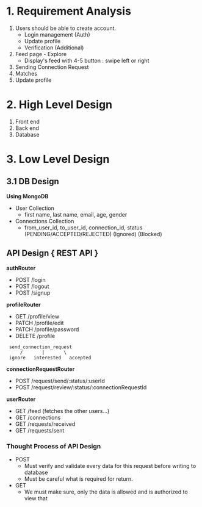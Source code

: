 # 1. Requirement Analysis

1. Users should be able to create account. 
   - Login management (Auth) 
   - Update profile
   - Verification (Additional)
2. Feed page - Explore
   - Display's feed with 4-5 button : swipe left or right 
3. Sending Connection Request
4. Matches
5. Update profile

# 2. High Level Design

1. Front end
2. Back end
3. Database


# 3. Low Level Design

## 3.1 DB Design 

**Using MongoDB**
- User Collection
  - first name, last name, email, age, gender
- Connections Collection
  - from_user_id, to_user_id, connection_id, status (PENDING/ACCEPTED/REJECTED) (Ignored) (Blocked)

## API Design { REST API }

**authRouter**
- POST /login
- POST /logout
- POST /signup

**profileRouter**
- GET /profile/view
- PATCH /profile/edit
- PATCH /profile/password
- DELETE /profile

```
 send_connection_request 
     /       |       \
 ignore   interested   accepted
```

**connectionRequestRouter**
- POST /request/send/:status/:userId
- POST /request/review/:status/:connectionRequestId

**userRouter**
- GET /feed (fetches the other users...)
- GET /connections
- GET /requests/received
- GET /requests/sent

### Thought Process of API Design

- POST
  - Must verify and validate every data for this request before writing to database
  - Must be careful what is required for return.
- GET 
  - We must make sure, only the data is allowed and is authorized to view that
